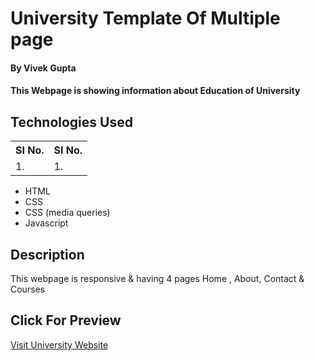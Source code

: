 # University Template Of Multiple page

#### By Vivek Gupta

#### This Webpage is showing information about Education of University 

## Technologies Used

<table>
    <tr>
        <th>
            SI No.
            </th>
                <th>
            SI No.
            </th>
    </tr>
    <tr>
        <td>
            1.
        </td>
        <td>
            1.
        </td>
    </tr>
    
 </table>
    

* HTML
* CSS
* CSS (media queries)
* Javascript

## Description
This webpage is responsive & having 4 pages Home , About, Contact & Courses

## Click For Preview
<a href="https://thewisdomgupta.github.io/Stuff/">Visit University Website<a>

